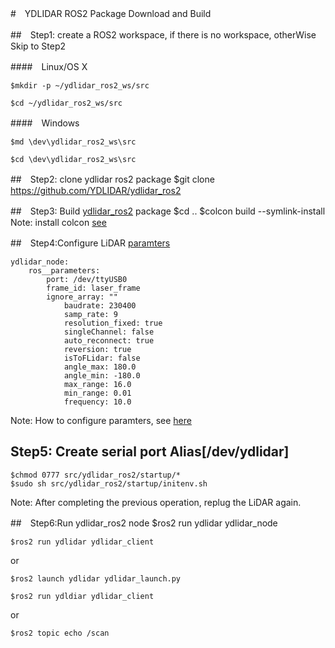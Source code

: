 #　YDLIDAR ROS2 Package Download and Build

##　Step1: create a ROS2 workspace, if there is no workspace, otherWise Skip to Step2

####　Linux/OS X

	$mkdir -p ~/ydlidar_ros2_ws/src
	
	$cd ~/ydlidar_ros2_ws/src
	
####　Windows

	$md \dev\ydlidar_ros2_ws\src
	
	$cd \dev\ydlidar_ros2_ws\src
	
	
##　Step2: clone ydlidar ros2 package
	$git clone https://github.com/YDLIDAR/ydlidar_ros2
	
##　Step3: Build [ydlidar_ros2](https://github.com/YDLIDAR/ydlidar_ros2) package
	$cd ..
	$colcon build --symlink-install
Note: install colcon [see](https://index.ros.org/doc/ros2/Tutorials/Colcon-Tutorial/#install-colcon)

##　Step4:Configure LiDAR [paramters](params/ydlidar.yaml)

	ydlidar_node:
  		ros__parameters:
  			port: /dev/ttyUSB0
  			frame_id: laser_frame
   			ignore_array: ""
    			baudrate: 230400
    			samp_rate: 9
    			resolution_fixed: true
    			singleChannel: false    
    			auto_reconnect: true
    			reversion: true
    			isToFLidar: false
    			angle_max: 180.0
    			angle_min: -180.0
    			max_range: 16.0    
    			min_range: 0.01
    			frequency: 10.0

Note: How to configure paramters, see [here](paramters.md)

## Step5: Create serial port Alias[/dev/ydlidar] 
	$chmod 0777 src/ydlidar_ros2/startup/*
	$sudo sh src/ydlidar_ros2/startup/initenv.sh
Note: After completing the previous operation, replug the LiDAR again.
  
##　Step6:Run ydlidar_ros2 node
	$ros2 run ydlidar ydlidar_node

	$ros2 run ydlidar ydlidar_client
or

	$ros2 launch ydlidar ydlidar_launch.py
	
	$ros2 run ydldiar ydlidar_client
	 
or 

	$ros2 topic echo /scan

